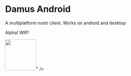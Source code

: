 # Damus Android

A multiplatform nostr client. Works on android and desktop

Alpha! WIP!

<img src="https://cdn.jb55.com/s/a53de24ea8de0677.png" height="100px" />" />


